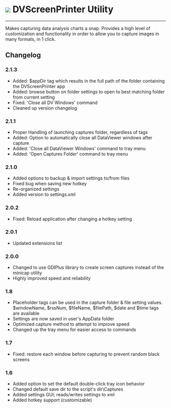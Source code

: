 # ![](./DVScreenPrinter.ico) DVScreenPrinter Utility
----------------------------------------------------
Makes capturing data analysis charts a snap. Provides a high level of customization
and functionality in order to allow you to capture images in many formats, in 1 click.


Changelog
----------------------------------------------------

### 2.1.3
- Added: $appDir tag which results in the full path of the folder containing the DVScreenPrinter app
- Added: browse button on folder settings to open to best matching folder from current setting
- Fixed: 'Close all DV Windows' command
- Cleaned up version changelog

### 2.1.1
- Proper Handling of launching captures folder, regardless of tags
- Added: Option to automatically close all DataViewer windows after capture
- Added: 'Close all DataViewer Windows' command to tray menu
- Added: 'Open Captures Folder' command to tray menu

### 2.1.0
- Added options to backup & import settings to/from files
- Fixed bug when saving new hotkey
- Re-organized settings
- Added version to settings.xml

### 2.0.2
- Fixed: Reload application after changing a hotkey setting

### 2.0.1
- Updated extensions list

### 2.0.0
- Changed to use GDIPlus library to create screen captures instead of the minicap utility
- Highly improved speed and reliability

### 1.8
- Placeholder tags can be used in the capture folder & file setting values.
  $windowName, $rssNum, $fileName, $filePath, $date and $time tags are available
- Settings are now saved in user's AppData folder
- Optimized capture method to attempt to improve speed
- Changed up the tray menu for easier access to commands

### 1.7
- Fixed: restore each window before capturing to prevent random black screens

### 1.6
- Added option to set the default double-click tray icon behavior
- Changed default save dir to the script's dir\Captures
- Added settings GUI; reads/writes settings to xml
- Added hotkey support (customizable)
